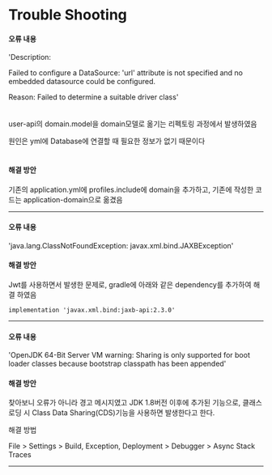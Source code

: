 # Trouble Shooting

#### 오류 내용

'Description:

Failed to configure a DataSource: 'url' attribute is not specified and no embedded datasource could be configured.

Reason: Failed to determine a suitable driver class'
<br/><br/><br/>
user-api의 domain.model을 domain모델로 옮기는 리펙토링 과정에서 발생하였음

원인은 yml에 Database에 연결할 때 필요한 정보가 없기 때문이다<br/><br/>

#### 해결 방안
기존의 application.yml에 profiles.include에 domain을 추가하고, 기존에 작성한 코드는 application-domain으로 옮겼음

***
#### 오류 내용

'java.lang.ClassNotFoundException: javax.xml.bind.JAXBException'

#### 해결 방안
Jwt를 사용하면서 발생한 문제로,
gradle에 아래와 같은 dependency를 추가하여 해결 하였음

```
implementation 'javax.xml.bind:jaxb-api:2.3.0'
```

***

#### 오류 내용

'OpenJDK 64-Bit Server VM warning: Sharing is only supported for boot loader classes because bootstrap classpath has been appended'

#### 해결 방안
찾아보니 오류가 아니라 경고 메시지였고 JDK 1.8버전 이후에 추가된 기능으로, 클래스 로딩 시 Class Data Sharing(CDS)기능을 사용하면 발생한다고 한다.

해결 방법

File > Settings > Build, Exception, Deployment > Debugger > Async Stack Traces

***